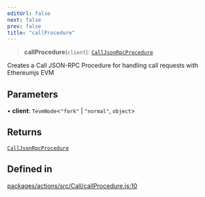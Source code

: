 ```yaml
---
editUrl: false
next: false
prev: false
title: "callProcedure"
---
```


> **callProcedure**(`client`): [`CallJsonRpcProcedure`](/reference/tevm/actions/type-aliases/calljsonrpcprocedure/)

Creates a Call JSON-RPC Procedure for handling call requests with Ethereumjs EVM

## Parameters

• **client**: `TevmNode`\<`"fork"` \| `"normal"`, `object`\>

## Returns

[`CallJsonRpcProcedure`](/reference/tevm/actions/type-aliases/calljsonrpcprocedure/)

## Defined in

[packages/actions/src/Call/callProcedure.js:10](https://github.com/evmts/tevm-monorepo/blob/main/packages/actions/src/Call/callProcedure.js#L10)
